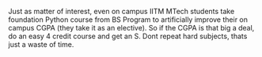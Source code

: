 Just as matter of interest, even on campus IITM MTech students take foundation
Python course from BS Program to artificially improve their on campus CGPA
(they take it as an elective).
So if the CGPA is that big a deal, do an easy 4 credit course and get an S.
Dont repeat hard subjects, thats just a waste of time.